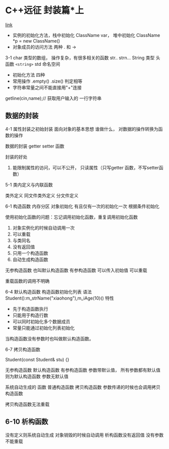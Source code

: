 # C++远征 封装篇*上

[link](https://www.imooc.com/learn/382)

- 实例的初始化方法，栈中初始化 ClassName var， 堆中初始化 ClassName *p = new ClassName()
- 对象成员的访问方法 两种 . 和 ->

3-1
char 类型的数组， 操作复杂，有很多相关的函数 str.. strn...
String 类型
头函数 `<string>` std 命名空间

- 初始化方法 四种
- 常用操作  .empty() .size() 判定相等
- 字符串常量之间不能直接用"+"连接

getline(cin,name);// 获取用户输入的 一行字符串

## 数据的封装

4-1 属性封装之初始封装
面向对象的基本思想
谁做什么， 对数据的操作转换为函数的操作

数据的封装 getter setter 函数

封装的好处

1. 能限制属性的访问，可以不公开， 只读属性（只写getter 函数，不写setter函数）

5-1 类内定义与内联函数

类外定义
同文件类外定义
分文件定义

6-1 构造函数
内存分区
对象初始化
有且仅有一次的初始化一次
根据条件初始化

使用初始化函数的问题：忘记调用初始化函数，重复调用初始化函数

1. 对象实例化的时候自动调用一次
2. 可以重载
3. 与类同名
4. 没有返回值
5. 只用一个构造函数
6. 自动生成构造函数

无参构造函数 也叫默认构造函数
有参构造函数 可以传入初始值
可以重载

重载函数的调用不明确

6-4 默认构造函数
构造函数初始化列表
语法  Student():m_strName("xiaohong"),m_iAge(10)()
特性

- 先于构造函数执行
- 只能用于构造行数
- 可以同时初始化多个数据成员
- 常量只能通过初始化列表初始化

当构造函数没有参数时也叫做默认构造函数。

6-7 拷贝构造函数

Student(const Student& stu) {}

无参构造函数 默认构造函数
有参构造函数
    参数带默认值， 所有参数都有默认值则为默认构造函数
    参数无默认值

系统自动生成的 函数
普通构造函数
拷贝构造函数
参数传递的时候也会调用拷贝构造函数

拷贝构造函数无法重载

## 6-10 析构函数

没有定义则系统自动生成
对象销毁的时候自动调用
析构函数没有返回值 没有参数 不能重载
